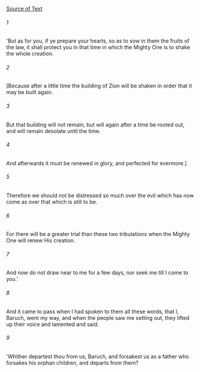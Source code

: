 [Source of Text](https://github.com/scrollmapper/bible_databases_deuterocanonical)

###### 1
'But as for you, if ye prepare your hearts, so as to sow in them the fruits of the law, it shall protect you in that time in which the Mighty One is to shake the whole creation.

###### 2
[Because after a little time the building of Zion will be shaken in order that it may be built again.

###### 3
But that building will not remain, but will again after a time be rooted out, and will remain desolate until the time.

###### 4
And afterwards it must be renewed in glory, and perfected for evermore.]

###### 5
Therefore we should not be distressed so much over the evil which has now come as over that which is still to be.

###### 6
For there will be a greater trial than these two tribulations when the Mighty One will renew His creation.

###### 7
And now do not draw near to me for a few days, nor seek me till I come to you.'

###### 8
And it came to pass when I had spoken to them all these words, that I, Baruch, went my way, and when the people saw me setting out, they lifted up their voice and lamented and said:

###### 9
'Whither departest thou from us, Baruch, and forsakest us as a father who forsakes his orphan children, and departs from them?